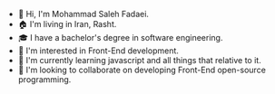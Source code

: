 - 👋 Hi, I'm Mohammad Saleh Fadaei.
- 🏠 I'm living in Iran, Rasht.
- 🎓 I have a bachelor's degree in software engineering.
- 👀 I'm interested in Front-End development.
- 🌱 I'm currently learning javascript and all things that relative to it.
- 💞️ I'm looking to collaborate on developing Front-End open-source programming.
